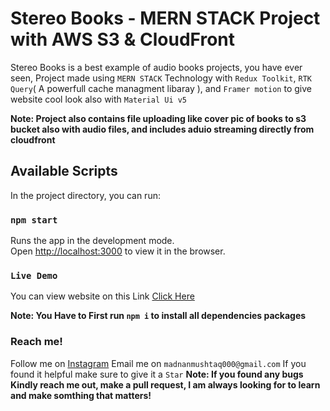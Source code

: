 # Stereo Books - MERN STACK Project with AWS S3 & CloudFront

Stereo Books is a best example of audio books projects, you have ever seen, Project made using `MERN STACK` Technology with `Redux Toolkit`, `RTK Query`( A powerfull cache managment libaray ), and `Framer motion` to give website cool look also with `Material Ui v5`

**Note: Project also contains file uploading like cover pic of books to s3 bucket also with audio files, and includes aduio streaming directly from cloudfront**

## Available Scripts

In the project directory, you can run:

### `npm start`

Runs the app in the development mode.\
Open [http://localhost:3000](http://localhost:3000) to view it in the browser.



### `Live Demo`
You can view website on this Link [Click Here](https://stereo-books.netlify.app/) 



**Note: You Have to First run `npm i` to install all dependencies packages**

### Reach me!
Follow me on [Instagram](https://www.instagram.com/dani__graphicz/?hl=en)
Email me on `madnanmushtaq000@gmail.com`
If you found  it helpful make sure to give it a `Star`
**Note: If you found any bugs Kindly reach me out, make a pull request, I am always looking for to learn and make somthing that matters!**
